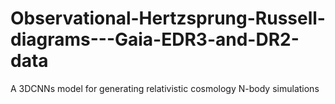 # Observational-Hertzsprung-Russell-diagrams---Gaia-EDR3-and-DR2-data
A 3DCNNs model for generating relativistic cosmology N-body simulations
